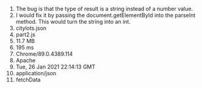 1. The bug is that the type of result is a string instead of a number value.
2. I would fix it by passing the document.getElementById into the parseInt method. This would turn the string into an int.
3. citylots.json
4. part2.js
5. 11.7 MB
6. 195 ms
7. Chrome/89.0.4389.114
8. Apache
9. Tue, 26 Jan 2021 22:14:13 GMT
10. application/json
11. fetchData